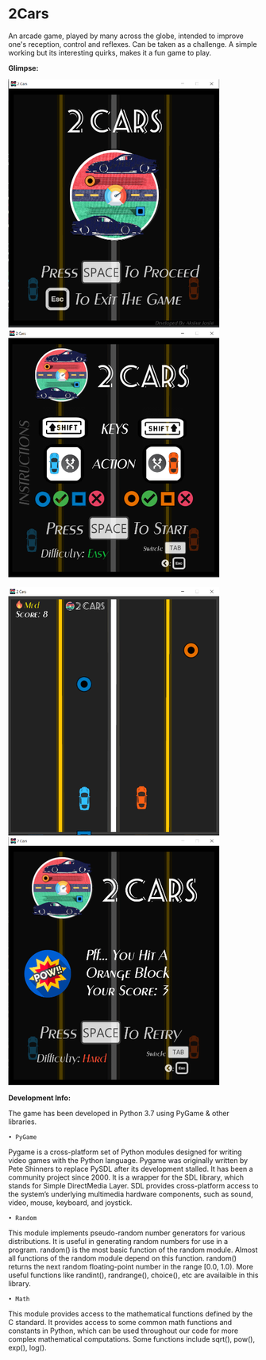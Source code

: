 # 2Cars
 An arcade game, played by many across the globe, intended to improve one's reception, control and reflexes. Can be taken as a challenge. A simple working but its interesting quirks, makes it a fun game to play.

<B> Glimpse: </B>

<img src="Screenshots/Main1.png" alt="2Cars 1" width="425" height="500"/> &nbsp; &nbsp; <img src="Screenshots/Main2.png" alt="2Cars 2" width="425" height="500"/>
<br><br>
<img src="Screenshots/Main4.png" alt="2Cars 3" width="425" height="500"/> &nbsp; &nbsp; <img src="Screenshots/Main5.png" alt="2Cars 4" width="425" height="500"/>

<B> Development Info: </B>

The game has been developed in Python 3.7 using PyGame & other libraries.

    • PyGame 
Pygame is a cross-platform set of Python modules designed for writing video games with the Python language. Pygame was originally written by Pete Shinners to replace PySDL after its development stalled. It has been a community project since 2000. It is a wrapper for the SDL library, which stands for Simple DirectMedia Layer. SDL provides cross-platform access to the system’s underlying multimedia hardware components, such as sound, video, mouse, keyboard, and joystick. 

    • Random
This module implements pseudo-random number generators for various distributions. It is useful in generating random numbers for use in a program. random() is the most basic function of the random module. Almost all functions of the random module depend on this function. random() returns the next random floating-point number in the range [0.0, 1.0). More useful functions like randint(), randrange(), choice(), etc are availaible in this library.

    • Math
This module provides access to the mathematical functions defined by the C standard. It provides access to some common math functions and constants in Python, which can be used throughout our code for more complex mathematical computations. Some functions include sqrt(), pow(), exp(), log().